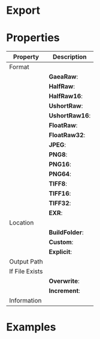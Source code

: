 # Export


# Properties


| Property | Description| 
| -------- | -----------|
| Format |  |
| | **GaeaRaw**: <desc> |
| | **HalfRaw**: <desc> |
| | **HalfRaw16**: <desc> |
| | **UshortRaw**: <desc> |
| | **UshortRaw16**: <desc> |
| | **FloatRaw**: <desc> |
| | **FloatRaw32**: <desc> |
| | **JPEG**: <desc> |
| | **PNG8**: <desc> |
| | **PNG16**: <desc> |
| | **PNG64**: <desc> |
| | **TIFF8**: <desc> |
| | **TIFF16**: <desc> |
| | **TIFF32**: <desc> |
| | **EXR**: <desc> |
| Location |  |
| | **BuildFolder**: <desc> |
| | **Custom**: <desc> |
| | **Explicit**: <desc> |
| Output Path |  |
| If File Exists |  |
| | **Overwrite**: <desc> |
| | **Increment**: <desc> |
| Information |  |




# Examples

